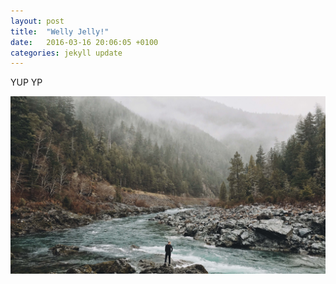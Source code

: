 ```yaml
---
layout: post
title:  "Welly Jelly!"
date:   2016-03-16 20:06:05 +0100
categories: jekyll update
---
```

YUP YP

![Blog indlæg billede](/assets/img/2.jpg)
